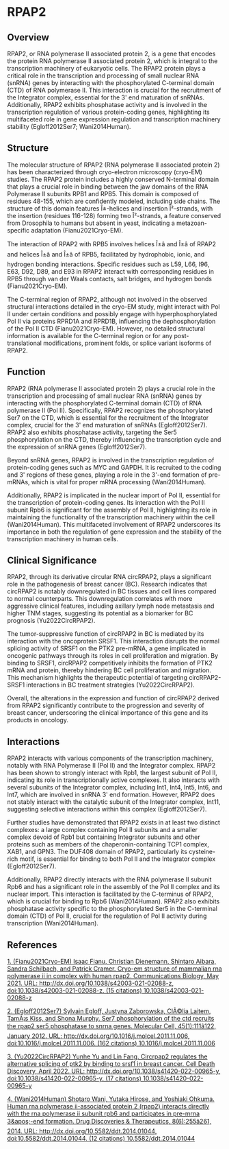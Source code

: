 # RPAP2

## Overview
RPAP2, or RNA polymerase II associated protein 2, is a gene that encodes the protein RNA polymerase II associated protein 2, which is integral to the transcription machinery of eukaryotic cells. The RPAP2 protein plays a critical role in the transcription and processing of small nuclear RNA (snRNA) genes by interacting with the phosphorylated C-terminal domain (CTD) of RNA polymerase II. This interaction is crucial for the recruitment of the Integrator complex, essential for the 3' end maturation of snRNAs. Additionally, RPAP2 exhibits phosphatase activity and is involved in the transcription regulation of various protein-coding genes, highlighting its multifaceted role in gene expression regulation and transcription machinery stability (Egloff2012Ser7; Wani2014Human).

## Structure
The molecular structure of RPAP2 (RNA polymerase II associated protein 2) has been characterized through cryo-electron microscopy (cryo-EM) studies. The RPAP2 protein includes a highly conserved N-terminal domain that plays a crucial role in binding between the jaw domains of the RNA Polymerase II subunits RPB1 and RPB5. This domain is composed of residues 48-155, which are confidently modeled, including side chains. The structure of this domain features Î±-helices and insertion Î²-strands, with the insertion (residues 116-128) forming two Î²-strands, a feature conserved from Drosophila to humans but absent in yeast, indicating a metazoan-specific adaptation (Fianu2021Cryo-EM).

The interaction of RPAP2 with RPB5 involves helices Î±â and Î±â of RPAP2 and helices Î±â and Î±â of RPB5, facilitated by hydrophobic, ionic, and hydrogen bonding interactions. Specific residues such as L59, L66, I96, E63, D92, D89, and E93 in RPAP2 interact with corresponding residues in RPB5 through van der Waals contacts, salt bridges, and hydrogen bonds (Fianu2021Cryo-EM).

The C-terminal region of RPAP2, although not involved in the observed structural interactions detailed in the cryo-EM study, might interact with Pol II under certain conditions and possibly engage with hyperphosphorylated Pol II via proteins RPRD1A and RPRD1B, influencing the dephosphorylation of the Pol II CTD (Fianu2021Cryo-EM). However, no detailed structural information is available for the C-terminal region or for any post-translational modifications, prominent folds, or splice variant isoforms of RPAP2.

## Function
RPAP2 (RNA polymerase II associated protein 2) plays a crucial role in the transcription and processing of small nuclear RNA (snRNA) genes by interacting with the phosphorylated C-terminal domain (CTD) of RNA polymerase II (Pol II). Specifically, RPAP2 recognizes the phosphorylated Ser7 on the CTD, which is essential for the recruitment of the Integrator complex, crucial for the 3' end maturation of snRNAs (Egloff2012Ser7). RPAP2 also exhibits phosphatase activity, targeting the Ser5 phosphorylation on the CTD, thereby influencing the transcription cycle and the expression of snRNA genes (Egloff2012Ser7).

Beyond snRNA genes, RPAP2 is involved in the transcription regulation of protein-coding genes such as MYC and GAPDH. It is recruited to the coding and 3' regions of these genes, playing a role in the 3'-end formation of pre-mRNAs, which is vital for proper mRNA processing (Wani2014Human).

Additionally, RPAP2 is implicated in the nuclear import of Pol II, essential for the transcription of protein-coding genes. Its interaction with the Pol II subunit Rpb6 is significant for the assembly of Pol II, highlighting its role in maintaining the functionality of the transcription machinery within the cell (Wani2014Human). This multifaceted involvement of RPAP2 underscores its importance in both the regulation of gene expression and the stability of the transcription machinery in human cells.

## Clinical Significance
RPAP2, through its derivative circular RNA circRPAP2, plays a significant role in the pathogenesis of breast cancer (BC). Research indicates that circRPAP2 is notably downregulated in BC tissues and cell lines compared to normal counterparts. This downregulation correlates with more aggressive clinical features, including axillary lymph node metastasis and higher TNM stages, suggesting its potential as a biomarker for BC prognosis (Yu2022CircRPAP2).

The tumor-suppressive function of circRPAP2 in BC is mediated by its interaction with the oncoprotein SRSF1. This interaction disrupts the normal splicing activity of SRSF1 on the PTK2 pre-mRNA, a gene implicated in oncogenic pathways through its roles in cell proliferation and migration. By binding to SRSF1, circRPAP2 competitively inhibits the formation of PTK2 mRNA and protein, thereby hindering BC cell proliferation and migration. This mechanism highlights the therapeutic potential of targeting circRPAP2-SRSF1 interactions in BC treatment strategies (Yu2022CircRPAP2).

Overall, the alterations in the expression and function of circRPAP2 derived from RPAP2 significantly contribute to the progression and severity of breast cancer, underscoring the clinical importance of this gene and its products in oncology.

## Interactions
RPAP2 interacts with various components of the transcription machinery, notably with RNA Polymerase II (Pol II) and the Integrator complex. RPAP2 has been shown to strongly interact with Rpb1, the largest subunit of Pol II, indicating its role in transcriptionally active complexes. It also interacts with several subunits of the Integrator complex, including Int1, Int4, Int5, Int6, and Int7, which are involved in snRNA 3' end formation. However, RPAP2 does not stably interact with the catalytic subunit of the Integrator complex, Int11, suggesting selective interactions within this complex (Egloff2012Ser7).

Further studies have demonstrated that RPAP2 exists in at least two distinct complexes: a large complex containing Pol II subunits and a smaller complex devoid of Rpb1 but containing Integrator subunits and other proteins such as members of the chaperonin-containing TCP1 complex, XAB1, and GPN3. The DUF408 domain of RPAP2, particularly its cysteine-rich motif, is essential for binding to both Pol II and the Integrator complex (Egloff2012Ser7).

Additionally, RPAP2 directly interacts with the RNA polymerase II subunit Rpb6 and has a significant role in the assembly of the Pol II complex and its nuclear import. This interaction is facilitated by the C-terminus of RPAP2, which is crucial for binding to Rpb6 (Wani2014Human). RPAP2 also exhibits phosphatase activity specific to the phosphorylated Ser5 in the C-terminal domain (CTD) of Pol II, crucial for the regulation of Pol II activity during transcription (Wani2014Human).


## References


[1. (Fianu2021Cryo-EM) Isaac Fianu, Christian Dienemann, Shintaro Aibara, Sandra Schilbach, and Patrick Cramer. Cryo-em structure of mammalian rna polymerase ii in complex with human rpap2. Communications Biology, May 2021. URL: http://dx.doi.org/10.1038/s42003-021-02088-z, doi:10.1038/s42003-021-02088-z. (15 citations) 10.1038/s42003-021-02088-z](https://doi.org/10.1038/s42003-021-02088-z)

[2. (Egloff2012Ser7) Sylvain Egloff, Justyna Zaborowska, ClÃ©lia Laitem, TamÃ¡s Kiss, and Shona Murphy. Ser7 phosphorylation of the ctd recruits the rpap2 ser5 phosphatase to snrna genes. Molecular Cell, 45(1):111â122, January 2012. URL: http://dx.doi.org/10.1016/j.molcel.2011.11.006, doi:10.1016/j.molcel.2011.11.006. (162 citations) 10.1016/j.molcel.2011.11.006](https://doi.org/10.1016/j.molcel.2011.11.006)

[3. (Yu2022CircRPAP2) Yunhe Yu and Lin Fang. Circrpap2 regulates the alternative splicing of ptk2 by binding to srsf1 in breast cancer. Cell Death Discovery, April 2022. URL: http://dx.doi.org/10.1038/s41420-022-00965-y, doi:10.1038/s41420-022-00965-y. (17 citations) 10.1038/s41420-022-00965-y](https://doi.org/10.1038/s41420-022-00965-y)

[4. (Wani2014Human) Shotaro Wani, Yutaka Hirose, and Yoshiaki Ohkuma. Human rna polymerase ii-associated protein 2 (rpap2) interacts directly with the rna polymerase ii subunit rpb6 and participates in pre-mrna 3&amp;apos;-end formation. Drug Discoveries &amp; Therapeutics, 8(6):255â261, 2014. URL: http://dx.doi.org/10.5582/ddt.2014.01044, doi:10.5582/ddt.2014.01044. (12 citations) 10.5582/ddt.2014.01044](https://doi.org/10.5582/ddt.2014.01044)